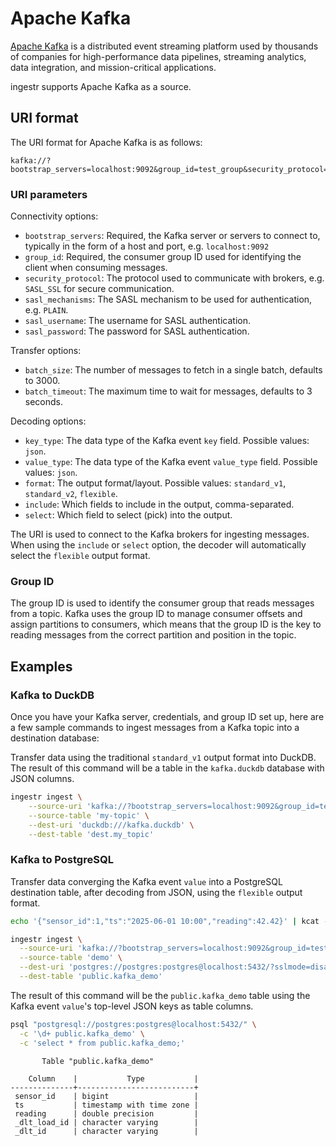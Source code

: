 # Apache Kafka
[Apache Kafka](https://kafka.apache.org/) is a distributed event streaming platform used by thousands of companies for high-performance data pipelines, streaming analytics, data integration, and mission-critical applications.

ingestr supports Apache Kafka as a source.

## URI format
The URI format for Apache Kafka is as follows:

```plaintext
kafka://?bootstrap_servers=localhost:9092&group_id=test_group&security_protocol=SASL_SSL&sasl_mechanisms=PLAIN&sasl_username=example_username&sasl_password=example_secret&batch_size=1000&batch_timeout=3
```

### URI parameters

Connectivity options:
- `bootstrap_servers`: Required, the Kafka server or servers to connect to, typically in the form of a host and port, e.g. `localhost:9092`
- `group_id`: Required, the consumer group ID used for identifying the client when consuming messages.
- `security_protocol`: The protocol used to communicate with brokers, e.g. `SASL_SSL` for secure communication.
- `sasl_mechanisms`: The SASL mechanism to be used for authentication, e.g. `PLAIN`.
- `sasl_username`: The username for SASL authentication.
- `sasl_password`: The password for SASL authentication.

Transfer options:
- `batch_size`: The number of messages to fetch in a single batch, defaults to 3000.
- `batch_timeout`: The maximum time to wait for messages, defaults to 3 seconds.

Decoding options:
- `key_type`: The data type of the Kafka event `key` field. Possible values: `json`.
- `value_type`: The data type of the Kafka event `value_type` field. Possible values: `json`.
- `format`: The output format/layout. Possible values: `standard_v1`, `standard_v2`, `flexible`.
- `include`: Which fields to include in the output, comma-separated.
- `select`: Which field to select (pick) into the output.

The URI is used to connect to the Kafka brokers for ingesting messages.
When using the `include` or `select` option, the decoder will automatically
select the `flexible` output format.

### Group ID
The group ID is used to identify the consumer group that reads messages from a topic. Kafka uses the group ID to manage consumer offsets and assign partitions to consumers, which means that the group ID is the key to reading messages from the correct partition and position in the topic.

## Examples

### Kafka to DuckDB

Once you have your Kafka server, credentials, and group ID set up,
here are a few sample commands to ingest messages from a Kafka topic into a destination database:

Transfer data using the traditional `standard_v1` output format into DuckDB.
The result of this command will be a table in the `kafka.duckdb` database with JSON columns.
```sh
ingestr ingest \
    --source-uri 'kafka://?bootstrap_servers=localhost:9092&group_id=test' \
    --source-table 'my-topic' \
    --dest-uri 'duckdb:///kafka.duckdb' \
    --dest-table 'dest.my_topic'
```

### Kafka to PostgreSQL

Transfer data converging the Kafka event `value` into a PostgreSQL destination
table, after decoding from JSON, using the `flexible` output format.
```sh
echo '{"sensor_id":1,"ts":"2025-06-01 10:00","reading":42.42}' | kcat -P -b localhost -t demo
```
```sh
ingestr ingest \
  --source-uri 'kafka://?bootstrap_servers=localhost:9092&group_id=test&value_type=json&select=value' \
  --source-table 'demo' \
  --dest-uri 'postgres://postgres:postgres@localhost:5432/?sslmode=disable' \
  --dest-table 'public.kafka_demo'
```
The result of this command will be the `public.kafka_demo` table using
the Kafka event `value`'s top-level JSON keys as table columns.
```sh
psql "postgresql://postgres:postgres@localhost:5432/" \
  -c '\d+ public.kafka_demo' \
  -c 'select * from public.kafka_demo;'
```
```text
       Table "public.kafka_demo"

    Column    |           Type           |
--------------+--------------------------+
 sensor_id    | bigint                   |
 ts           | timestamp with time zone |
 reading      | double precision         |
 _dlt_load_id | character varying        |
 _dlt_id      | character varying        |
```
